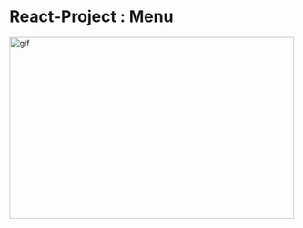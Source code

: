 # React-Project : Menu

<p><img align="center" alt="gif" src="./src/menu.gif" width="500" height="320" /></p>
